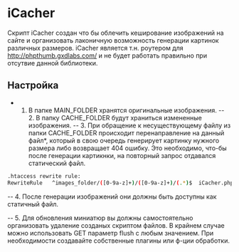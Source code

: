 # iCacher

Скрипт iCacher создан что бы облечить кеширование изображений на сайте и организовать лаконичную возможность генерации картинок различных размеров. iCacher является т.н. роутером для http://phpthumb.gxdlabs.com/ и не будет работать правильно при отсутвие данной библиотеки.

## Настройка

 - 1. В папке MAIN_FOLDER хранятся оригинальные изображения.
 -- 2. В папку CACHE_FOLDER будут храниться измененные изображения.
 -- 3. При обращение к несуществующему файлу из папки CACHE_FOLDER происходит перенаправление на данный файл*, который в свою очередь генерирует картинку нужного размера либо возвращает 404 ошибку. 
Это необходимо, что-бы после генерации картикнки, на повторный запрос отдавался статический файл.

```bash
.htaccess rewrite rule:
RewriteRule   ^images_folder/([0-9a-z]+)/([0-9a-z]+)/(.*)$  iCacher.php?param=$1&size=$2&file=$3 [L,QSA]
```

 -- 4. После генерации изображений они должны быть доступны как статичный файл.

 -- 5. Для обновления миниатюр вы должны самостоятельно организовать удаление созданых скриптом файлов. В крайнем случае можно использовать GET параметр flush с любым значением. При необходимости создавайте собственные плагины или ф-ции обработки.
